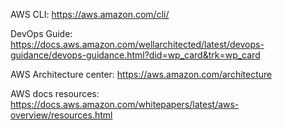 AWS CLI: https://aws.amazon.com/cli/

DevOps Guide: https://docs.aws.amazon.com/wellarchitected/latest/devops-guidance/devops-guidance.html?did=wp_card&trk=wp_card

AWS Architecture center: https://aws.amazon.com/architecture

AWS docs resources: https://docs.aws.amazon.com/whitepapers/latest/aws-overview/resources.html
